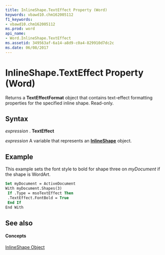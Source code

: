 ```yaml
---
title: InlineShape.TextEffect Property (Word)
keywords: vbawd10.chm162005112
f1_keywords:
- vbawd10.chm162005112
ms.prod: word
api_name:
- Word.InlineShape.TextEffect
ms.assetid: 349563af-6a14-a8d9-c0a4-829910d7dc2c
ms.date: 06/08/2017
---
```



# InlineShape.TextEffect Property (Word)

Returns a  **TextEffectFormat** object that contains text-effect formatting properties for the specified inline shape. Read-only.


## Syntax

 _expression_ . **TextEffect**

 _expression_ A variable that represents an **[InlineShape](Word.InlineShape.md)** object.


## Example

This example sets the font style to bold for shape three on  _myDocument_ if the shape is WordArt.


```vb
Set myDocument = ActiveDocument 
With myDocument.Shapes(3) 
 If .Type = msoTextEffect Then 
 .TextEffect.FontBold = True 
 End If 
End With
```


## See also


#### Concepts


[InlineShape Object](Word.InlineShape.md)

